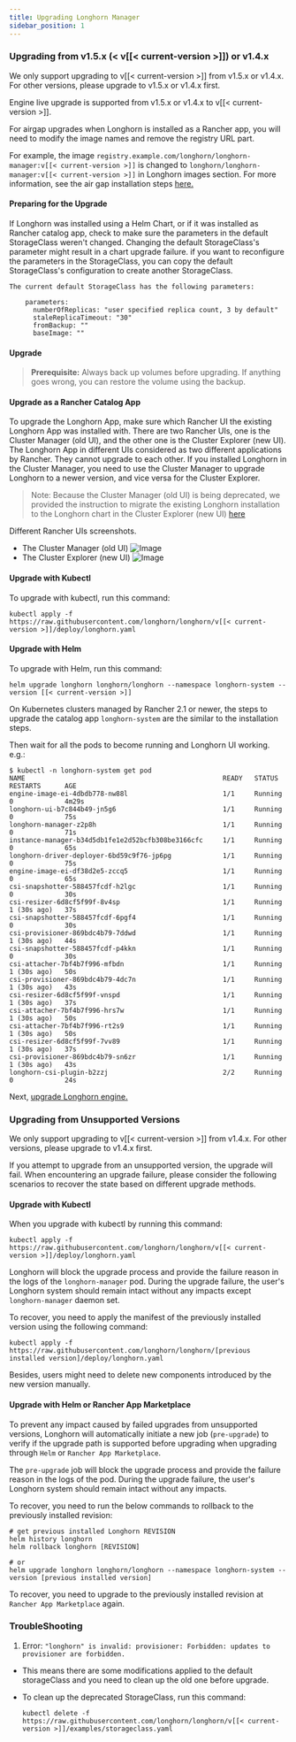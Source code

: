 ```yaml
---
title: Upgrading Longhorn Manager
sidebar_position: 1
---
```


### Upgrading from v1.5.x (&lt; v[[< current-version >]]) or v1.4.x

We only support upgrading to v[[< current-version >]] from v1.5.x or v1.4.x. For other versions, please upgrade to v1.5.x or v1.4.x first.

Engine live upgrade is supported from v1.5.x or v1.4.x to v[[< current-version >]].

For airgap upgrades when Longhorn is installed as a Rancher app, you will need to modify the image names and remove the registry URL part.

For example, the image `registry.example.com/longhorn/longhorn-manager:v[[< current-version >]]` is changed to `longhorn/longhorn-manager:v[[< current-version >]]` in Longhorn images section. For more information, see the air gap installation steps [here.](../../advanced-resources/deploy/airgap#using-a-rancher-app)

#### Preparing for the Upgrade

If Longhorn was installed using a Helm Chart, or if it was installed as Rancher catalog app, check to make sure the parameters in the default StorageClass weren't changed. Changing the default StorageClass's parameter might result in a chart upgrade failure. if you want to reconfigure the parameters in the StorageClass, you can copy the default StorageClass's configuration to create another StorageClass.

    The current default StorageClass has the following parameters:

        parameters:
          numberOfReplicas: "user specified replica count, 3 by default"
          staleReplicaTimeout: "30"
          fromBackup: ""
          baseImage: ""

#### Upgrade

> **Prerequisite:** Always back up volumes before upgrading. If anything goes wrong, you can restore the volume using the backup.

#### Upgrade as a Rancher Catalog App

To upgrade the Longhorn App, make sure which Rancher UI the existing Longhorn App was installed with. There are two Rancher UIs, one is the Cluster Manager (old UI), and the other one is the Cluster Explorer (new UI). The Longhorn App in different UIs considered as two different applications by Rancher. They cannot upgrade to each other. If you installed Longhorn in the Cluster Manager, you need to use the Cluster Manager to upgrade Longhorn to a newer version, and vice versa for the Cluster Explorer.

> Note: Because the Cluster Manager (old UI) is being deprecated, we provided the instruction to migrate the existing Longhorn installation to the Longhorn chart in the Cluster Explorer (new UI) [here](https://longhorn.io/kb/how-to-migrate-longhorn-chart-installed-in-old-rancher-ui-to-the-chart-in-new-rancher-ui/)

Different Rancher UIs screenshots.
- The Cluster Manager (old UI)
![Image](/img/screenshots/install/cluster-manager.png)
- The Cluster Explorer (new UI)
![Image](/img/screenshots/install/cluster-explorer.png)

#### Upgrade with Kubectl

To upgrade with kubectl, run this command:

```
kubectl apply -f https://raw.githubusercontent.com/longhorn/longhorn/v[[< current-version >]]/deploy/longhorn.yaml
```

#### Upgrade with Helm

To upgrade with Helm, run this command:

```
helm upgrade longhorn longhorn/longhorn --namespace longhorn-system --version [[< current-version >]]
```

On Kubernetes clusters managed by Rancher 2.1 or newer, the steps to upgrade the catalog app `longhorn-system` are the similar to the installation steps.

Then wait for all the pods to become running and Longhorn UI working. e.g.:

```
$ kubectl -n longhorn-system get pod
NAME                                                  READY   STATUS    RESTARTS      AGE
engine-image-ei-4dbdb778-nw88l                        1/1     Running   0             4m29s
longhorn-ui-b7c844b49-jn5g6                           1/1     Running   0             75s
longhorn-manager-z2p8h                                1/1     Running   0             71s
instance-manager-b34d5db1fe1e2d52bcfb308be3166cfc     1/1     Running   0             65s
longhorn-driver-deployer-6bd59c9f76-jp6pg             1/1     Running   0             75s
engine-image-ei-df38d2e5-zccq5                        1/1     Running   0             65s
csi-snapshotter-588457fcdf-h2lgc                      1/1     Running   0             30s
csi-resizer-6d8cf5f99f-8v4sp                          1/1     Running   1 (30s ago)   37s
csi-snapshotter-588457fcdf-6pgf4                      1/1     Running   0             30s
csi-provisioner-869bdc4b79-7ddwd                      1/1     Running   1 (30s ago)   44s
csi-snapshotter-588457fcdf-p4kkn                      1/1     Running   0             30s
csi-attacher-7bf4b7f996-mfbdn                         1/1     Running   1 (30s ago)   50s
csi-provisioner-869bdc4b79-4dc7n                      1/1     Running   1 (30s ago)   43s
csi-resizer-6d8cf5f99f-vnspd                          1/1     Running   1 (30s ago)   37s
csi-attacher-7bf4b7f996-hrs7w                         1/1     Running   1 (30s ago)   50s
csi-attacher-7bf4b7f996-rt2s9                         1/1     Running   1 (30s ago)   50s
csi-resizer-6d8cf5f99f-7vv89                          1/1     Running   1 (30s ago)   37s
csi-provisioner-869bdc4b79-sn6zr                      1/1     Running   1 (30s ago)   43s
longhorn-csi-plugin-b2zzj                             2/2     Running   0             24s
```

Next, [upgrade Longhorn engine.](./upgrade-engine)

### Upgrading from Unsupported Versions

We only support upgrading to v[[< current-version >]] from v1.4.x. For other versions, please upgrade to v1.4.x first.

If you attempt to upgrade from an unsupported version, the upgrade will fail. When encountering an upgrade failure, please consider the following scenarios to recover the state based on different upgrade methods.

#### Upgrade with Kubectl

When you upgrade with kubectl by running this command:

```shell
kubectl apply -f https://raw.githubusercontent.com/longhorn/longhorn/v[[< current-version >]]/deploy/longhorn.yaml
```

Longhorn will block the upgrade process and provide the failure reason in the logs of the `longhorn-manager` pod.
During the upgrade failure, the user's Longhorn system should remain intact without any impacts except `longhorn-manager` daemon set.

To recover, you need to apply the manifest of the previously installed version using the following command:

```shell
kubectl apply -f https://raw.githubusercontent.com/longhorn/longhorn/[previous installed version]/deploy/longhorn.yaml
```

Besides, users might need to delete new components introduced by the new version manually.

#### Upgrade with Helm or Rancher App Marketplace

To prevent any impact caused by failed upgrades from unsupported versions, Longhorn will automatically initiate a new job (`pre-upgrade`) to verify if the upgrade path is supported before upgrading when upgrading through `Helm` or `Rancher App Marketplace`.

The `pre-upgrade` job will block the upgrade process and provide the failure reason in the logs of the pod.
During the upgrade failure, the user's Longhorn system should remain intact without any impacts.

To recover, you need to run the below commands to rollback to the previously installed revision:

```shell
# get previous installed Longhorn REVISION
helm history longhorn
helm rollback longhorn [REVISION]

# or
helm upgrade longhorn longhorn/longhorn --namespace longhorn-system --version [previous installed version]
```

To recover, you need to upgrade to the previously installed revision at `Rancher App Marketplace` again.

### TroubleShooting
1. Error: `"longhorn" is invalid: provisioner: Forbidden: updates to provisioner are forbidden.`
- This means there are some modifications applied to the default storageClass and you need to clean up the old one before upgrade.

- To clean up the deprecated StorageClass, run this command:
    ```
    kubectl delete -f https://raw.githubusercontent.com/longhorn/longhorn/v[[< current-version >]]/examples/storageclass.yaml
    ```
